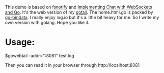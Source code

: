 This demo is based on [fsnotify](https://github.com/howeyc/fsnotify)
and [Implementing Chat with WebSockets and Go](http://gary.beagledreams.com/page/go-websocket-chat.html).
It's the web version of my [gotail](https://github.com/spin6lock/gotail).
The home.html.go is packed by [go-bindata](https://github.com/jteeuwen/go-bindata).
I really enjoy log.io but it's a little bit heavy for me.
So I write my own version with golang. Hope you like it.

Usage:
======
$gowebtail -addr=":8081" test.log

Then you can read it in your browser through http://localhost:8081
